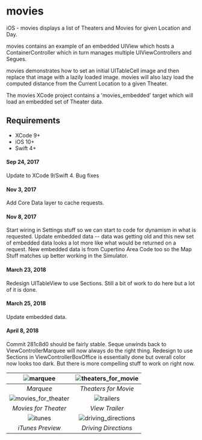 # movies
iOS - movies displays a list of Theaters and Movies for given Location and Day.

movies contains an example of an embedded UIView which hosts a ContainerController which in turn manages multiple UIViewControllers and Segues.

movies demonstrates how to set an initial UITableCell image and then replace that image with a lazily loaded image. movies will also lazy load the computed distance from the Current Location to a given Theater.

The movies XCode project contains a 'movies_embedded' target which will load an embedded set of Theater data.

## Requirements

- XCode 9+
- iOS 10+
- Swift 4+


#### Sep 24, 2017
Update to XCode 9/Swift 4. Bug fixes

#### Nov 3, 2017
Add Core Data layer to cache requests.

#### Nov 8, 2017
Start wiring in Settings stuff so we can start to code for dynamism in what is requested. Update embedded data -- data was getting old and this new set of embedded data looks a lot more like what would be returned on a request. New embedded data is from Cupertino Area Code too so the Map Stuff matches up better working in the Simulator.

#### March 23, 2018
Redesign UITableView to use Sections. Still a bit of work to do here but a lot of it is done.

#### March 25, 2018
Update embedded data.

#### April 8, 2018
Commit 281c8d0 should be fairly stable. Seque unwinds back to ViewControllerMarquee will now always do the right thing. Redesign to use Sections in ViewControllerBoxOffice is essentially done but overall color now looks too dark. But there is more compelling stuff to work on right now.

![marquee](https://user-images.githubusercontent.com/4106530/38840080-a9654200-4192-11e8-9dfb-e36da92d8c30.png "Marquee") | ![theaters_for_movie](https://user-images.githubusercontent.com/4106530/38840087-bbf6731c-4192-11e8-9838-5ffcc53475cd.png "Theaters for Movie") |
:-------------------------:|:-------------------------:
*Marquee* | *Theaters for Movie* |
![movies_for_theater](https://user-images.githubusercontent.com/4106530/38840096-c68a6248-4192-11e8-96dc-11ad3edf7820.png "Movies for Theater") | ![trailers](https://user-images.githubusercontent.com/4106530/38840106-d3503be2-4192-11e8-82bf-89d2556140ae.png "View Trailers") |
*Movies for Theater* | *View Trailer* |
![itunes](https://user-images.githubusercontent.com/4106530/38840114-de6d465a-4192-11e8-9974-b5caa9d1568b.png "iTunes Preview") | ![driving_directions](https://user-images.githubusercontent.com/4106530/38840125-e8c85018-4192-11e8-8620-c3a5eec2e60a.png "Driving Directions") |
*iTunes Preview* | *Driving Directions*
